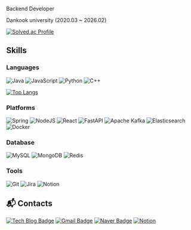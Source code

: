Backend Developer

Dankook university (2020.03 ~ 2026.02)

[![Solved.ac Profile](http://mazassumnida.wtf/api/v2/generate_badge?boj=okc0202)](https://solved.ac/okc0202/)

## Skills
### Languages
![Java](https://img.shields.io/badge/java-%23ED8B00.svg?style=for-the-badge&logo=openjdk&logoColor=white)
![JavaScript](https://img.shields.io/badge/javascript-%23323330.svg?style=for-the-badge&logo=javascript&logoColor=%23F7DF1E)
![Python](https://img.shields.io/badge/python-3670A0?style=for-the-badge&logo=python&logoColor=ffdd54)
![C++](https://img.shields.io/badge/c++-%2300599C.svg?style=for-the-badge&logo=c%2B%2B&logoColor=white)

[![Top Langs](https://github-readme-stats.vercel.app/api/top-langs/?username=ohchanKyu&layout=compact&theme=dark)](https://github.com/delay-100/github-readme-stats)

### Platforms
![Spring](https://img.shields.io/badge/spring-%236DB33F.svg?style=for-the-badge&logo=spring&logoColor=white)
![NodeJS](https://img.shields.io/badge/node.js-6DA55F?style=for-the-badge&logo=node.js&logoColor=white)
![React](https://img.shields.io/badge/react-%2320232a.svg?style=for-the-badge&logo=react&logoColor=%2361DAFB)
![FastAPI](https://img.shields.io/badge/FastAPI-005571?style=for-the-badge&logo=fastapi)
![Apache Kafka](https://img.shields.io/badge/Apache%20Kafka-000?style=for-the-badge&logo=apachekafka)
![Elasticsearch](https://img.shields.io/badge/elasticsearch-%230377CC.svg?style=for-the-badge&logo=elasticsearch&logoColor=white)
![Docker](https://img.shields.io/badge/docker-%230db7ed.svg?style=for-the-badge&logo=docker&logoColor=white)

### Database
![MySQL](https://img.shields.io/badge/mysql-4479A1.svg?style=for-the-badge&logo=mysql&logoColor=white)
![MongoDB](https://img.shields.io/badge/MongoDB-%234ea94b.svg?style=for-the-badge&logo=mongodb&logoColor=white)
![Redis](https://img.shields.io/badge/redis-%23DD0031.svg?style=for-the-badge&logo=redis&logoColor=white)

### Tools
![Git](https://img.shields.io/badge/Git-F05032.svg?&style=for-the-badge&logo=Git&logoColor=white)
![Jira](https://img.shields.io/badge/jira-%230A0FFF.svg?style=for-the-badge&logo=jira&logoColor=white)
![Notion](https://img.shields.io/badge/Notion-%23000000.svg?style=for-the-badge&logo=notion&logoColor=white)

## :mailbox_with_mail: Contacts
[![Tech Blog Badge](http://img.shields.io/badge/-Tech%20blog-black?style=flat-square&logo=github&link=https://kyu-nahc.tistory.com/)](https://kyu-nahc.tistory.com/)
[![Gmail Badge](https://img.shields.io/badge/Gmail-d14836?style=flat-square&logo=Gmail&logoColor=white&link=mailto:okc020278@gmail.com)](mailto:okc020278@gmail.com)
[![Naver Badge](https://img.shields.io/badge/Naver-03C75A?style=flat-square&logo=Naver&logoColor=white&link=mailto:okc0202@naver.com)](mailto:okc0202@naver.com)
[![Notion](https://img.shields.io/badge/Notion-000000?style=for-the-badge&logo=notion&logoColor=white&link=https://righteous-rain-c3a.notion.site/246dd7148b148016a736dda350946ea4)](https://righteous-rain-c3a.notion.site/246dd7148b148016a736dda350946ea4)
